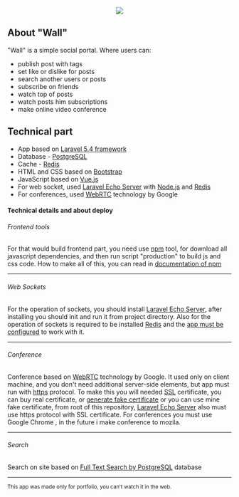 <p align="center"><img src="./resource/assets/img/logo.png"></p>

## About "Wall"
"Wall" is a simple social portal. Where users can:
- publish post with tags
- set like or dislike for posts
- search another users or posts
- subscribe on friends
- watch top of posts
- watch posts him subscriptions
- make online video conference

## Technical part
- App based on [Laravel 5.4 framework](https://laravel.com/)
- Database - [PostgreSQL](https://www.postgresql.org/)
- Cache - [Redis](https://redis.io/)
- HTML and CSS based on [Bootstrap](http://getbootstrap.com/)
- JavaScript based on [Vue.js](https://vuejs.org/)
- For web socket, used [Laravel Echo Server](https://github.com/tlaverdure/laravel-echo-server) with [Node.js](https://nodejs.org/en/) and [Redis](https://redis.io/)
- For conferences, used [WebRTC](https://webrtc.org/) technology by Google

#### Technical details and about deploy

###### Frontend tools

For that would build frontend part, you need use [npm](https://www.npmjs.com/) tool, for download all javascript dependencies, and then run script "production" to build js and css code.
How to make all of this, you can read in [documentation of npm](https://docs.npmjs.com/)

---

###### Web Sockets

For the operation of sockets, you should install [Laravel Echo Server](https://github.com/tlaverdure/laravel-echo-server), after installing you should init and run it from project directory.
Also for the operation of sockets is required to be installed [Redis](https://redis.io/) and the [app must be configured](https://laravel.com/docs/5.4/redis#configuration) to work with it.

---

###### Conference 

Conference based on [WebRTC](https://webrtc.org/) technology by Google. It used only on client machine, and you don't need additional server-side elements, but app must run with [https](https://en.wikipedia.org/wiki/HTTPS) protocol. To make this you will needed [SSL](https://www.globalsign.com/en/ssl-information-center/what-is-an-ssl-certificate/) certificate, you can buy real certificate, or [generate fake certificate](http://www.akadia.com/services/ssh_test_certificate.html)  or you can use mine fake certificate, from root of this repository, [Laravel Echo Server](https://github.com/tlaverdure/laravel-echo-server) also  must use https protocol with SSL certificate. For conferences you must use Google Chrome , in the future i make conference to mozila.

---

###### Search

Search on site based on [Full Text Search by PostgreSQL](https://www.postgresql.org/docs/9.5/static/textsearch.html) database

---
<small>This app was made only for portfolio, you can't watch it in the web.</small>